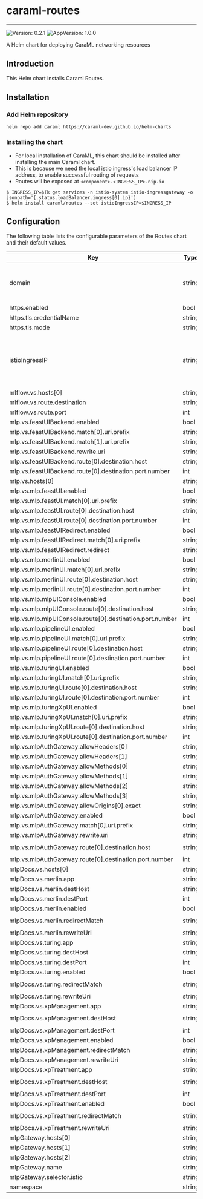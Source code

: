 # caraml-routes

---
![Version: 0.2.1](https://img.shields.io/badge/Version-0.2.1-informational?style=flat-square)
![AppVersion: 1.0.0](https://img.shields.io/badge/AppVersion-1.0.0-informational?style=flat-square)

A Helm chart for deploying CaraML networking resources

## Introduction

This Helm chart installs Caraml Routes.

## Installation

### Add Helm repository

```shell
helm repo add caraml https://caraml-dev.github.io/helm-charts
```

### Installing the chart
* For local installation of CaraML, this chart should be installed after installing the main Caraml chart.
* This is because we need the local istio ingress's load balancer IP address, to enable successful routing of requests
* Routes will be exposed at `<component>.<INGRESS_IP>.nip.io`

```shell
$ INGRESS_IP=$(k get services -n istio-system istio-ingressgateway -o jsonpath='{.status.loadBalancer.ingress[0].ip}')
$ helm install caraml/routes --set istioIngressIP=$INGRESS_IP
```

## Configuration

The following table lists the configurable parameters of the Routes chart and their default values.

| Key | Type | Default | Description |
|-----|------|---------|-------------|
| domain | string | `"ai.golabs.io"` | Domain used to configure gateway and virtual service |
| https.enabled | bool | `true` |  |
| https.tls.credentialName | string | `"mlp-tls-cert"` |  |
| https.tls.mode | string | `"SIMPLE"` |  |
| istioIngressIP | string | `""` | istioIngressIP takes precedence over domain. Used for local deployment |
| mlflow.vs.hosts[0] | string | `"mlflow"` |  |
| mlflow.vs.route.destination | string | `"merlin-mlflow"` |  |
| mlflow.vs.route.port | int | `80` |  |
| mlp.vs.feastUIBackend.enabled | bool | `true` |  |
| mlp.vs.feastUIBackend.match[0].uri.prefix | string | `"/feast/api/"` |  |
| mlp.vs.feastUIBackend.match[1].uri.prefix | string | `"/feast/api"` |  |
| mlp.vs.feastUIBackend.rewrite.uri | string | `"/api/"` |  |
| mlp.vs.feastUIBackend.route[0].destination.host | string | `"feast-ui"` |  |
| mlp.vs.feastUIBackend.route[0].destination.port.number | int | `8080` |  |
| mlp.vs.hosts[0] | string | `"console"` |  |
| mlp.vs.mlp.feastUI.enabled | bool | `true` |  |
| mlp.vs.mlp.feastUI.match[0].uri.prefix | string | `"/feast/"` |  |
| mlp.vs.mlp.feastUI.route[0].destination.host | string | `"feast-ui"` |  |
| mlp.vs.mlp.feastUI.route[0].destination.port.number | int | `8080` |  |
| mlp.vs.mlp.feastUIRedirect.enabled | bool | `true` |  |
| mlp.vs.mlp.feastUIRedirect.match[0].uri.prefix | string | `"/feast"` |  |
| mlp.vs.mlp.feastUIRedirect.redirect | string | `"/feast/"` |  |
| mlp.vs.mlp.merlinUI.enabled | bool | `true` |  |
| mlp.vs.mlp.merlinUI.match[0].uri.prefix | string | `"/merlin"` |  |
| mlp.vs.mlp.merlinUI.route[0].destination.host | string | `"merlin"` |  |
| mlp.vs.mlp.merlinUI.route[0].destination.port.number | int | `8080` |  |
| mlp.vs.mlp.mlpUIConsole.enabled | bool | `true` |  |
| mlp.vs.mlp.mlpUIConsole.route[0].destination.host | string | `"mlp"` |  |
| mlp.vs.mlp.mlpUIConsole.route[0].destination.port.number | int | `8080` |  |
| mlp.vs.mlp.pipelineUI.enabled | bool | `true` |  |
| mlp.vs.mlp.pipelineUI.match[0].uri.prefix | string | `"/pipeline"` |  |
| mlp.vs.mlp.pipelineUI.route[0].destination.host | string | `"pipeline-ui"` |  |
| mlp.vs.mlp.pipelineUI.route[0].destination.port.number | int | `8080` |  |
| mlp.vs.mlp.turingUI.enabled | bool | `true` |  |
| mlp.vs.mlp.turingUI.match[0].uri.prefix | string | `"/turing"` |  |
| mlp.vs.mlp.turingUI.route[0].destination.host | string | `"turing"` |  |
| mlp.vs.mlp.turingUI.route[0].destination.port.number | int | `8080` |  |
| mlp.vs.mlp.turingXpUI.enabled | bool | `true` |  |
| mlp.vs.mlp.turingXpUI.match[0].uri.prefix | string | `"/xp"` |  |
| mlp.vs.mlp.turingXpUI.route[0].destination.host | string | `"xp-management"` |  |
| mlp.vs.mlp.turingXpUI.route[0].destination.port.number | int | `8080` |  |
| mlp.vs.mlpAuthGateway.allowHeaders[0] | string | `"Authorization"` |  |
| mlp.vs.mlpAuthGateway.allowHeaders[1] | string | `"Content-Type"` |  |
| mlp.vs.mlpAuthGateway.allowMethods[0] | string | `"POST"` |  |
| mlp.vs.mlpAuthGateway.allowMethods[1] | string | `"GET"` |  |
| mlp.vs.mlpAuthGateway.allowMethods[2] | string | `"PUT"` |  |
| mlp.vs.mlpAuthGateway.allowMethods[3] | string | `"DELETE"` |  |
| mlp.vs.mlpAuthGateway.allowOrigins[0].exact | string | `"*"` |  |
| mlp.vs.mlpAuthGateway.enabled | bool | `true` |  |
| mlp.vs.mlpAuthGateway.match[0].uri.prefix | string | `"/api/"` |  |
| mlp.vs.mlpAuthGateway.rewrite.uri | string | `"/"` |  |
| mlp.vs.mlpAuthGateway.route[0].destination.host | string | `"mlp-authentication"` |  |
| mlp.vs.mlpAuthGateway.route[0].destination.port.number | int | `8080` |  |
| mlpDocs.vs.hosts[0] | string | `"docs"` |  |
| mlpDocs.vs.merlin.app | string | `"merlin"` |  |
| mlpDocs.vs.merlin.destHost | string | `"merlin-swagger"` |  |
| mlpDocs.vs.merlin.destPort | int | `8080` |  |
| mlpDocs.vs.merlin.enabled | bool | `true` |  |
| mlpDocs.vs.merlin.redirectMatch | string | `"/merlin/rest-api"` |  |
| mlpDocs.vs.merlin.rewriteUri | string | `"/"` |  |
| mlpDocs.vs.turing.app | string | `"turing"` |  |
| mlpDocs.vs.turing.destHost | string | `"turing"` |  |
| mlpDocs.vs.turing.destPort | int | `8080` |  |
| mlpDocs.vs.turing.enabled | bool | `true` |  |
| mlpDocs.vs.turing.redirectMatch | string | `"/turing/rest-api"` |  |
| mlpDocs.vs.turing.rewriteUri | string | `"/api-docs"` |  |
| mlpDocs.vs.xpManagement.app | string | `"xp-management"` |  |
| mlpDocs.vs.xpManagement.destHost | string | `"xp-management-swagger"` |  |
| mlpDocs.vs.xpManagement.destPort | int | `8080` |  |
| mlpDocs.vs.xpManagement.enabled | bool | `true` |  |
| mlpDocs.vs.xpManagement.redirectMatch | string | `"/xp/rest-api"` |  |
| mlpDocs.vs.xpManagement.rewriteUri | string | `"/"` |  |
| mlpDocs.vs.xpTreatment.app | string | `"xp-treatment"` |  |
| mlpDocs.vs.xpTreatment.destHost | string | `"xp-treatment-swagger"` |  |
| mlpDocs.vs.xpTreatment.destPort | int | `8080` |  |
| mlpDocs.vs.xpTreatment.enabled | bool | `true` |  |
| mlpDocs.vs.xpTreatment.redirectMatch | string | `"/xp/treatment-api"` |  |
| mlpDocs.vs.xpTreatment.rewriteUri | string | `"/"` |  |
| mlpGateway.hosts[0] | string | `"console"` |  |
| mlpGateway.hosts[1] | string | `"docs"` |  |
| mlpGateway.hosts[2] | string | `"mlflow"` |  |
| mlpGateway.name | string | `"mlp-gateway"` |  |
| mlpGateway.selector.istio | string | `"ingressgateway"` |  |
| namespace | string | `"mlp"` |  |
